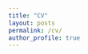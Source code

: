 ```yaml
---
title: "CV"
layout: posts
permalink: /cv/
author_profile: true
---
```


<object data="../assets/path/files/CV_Kangwoo-Choi.pdf" width="1000" height="1000" type='application/pdf'></object>
